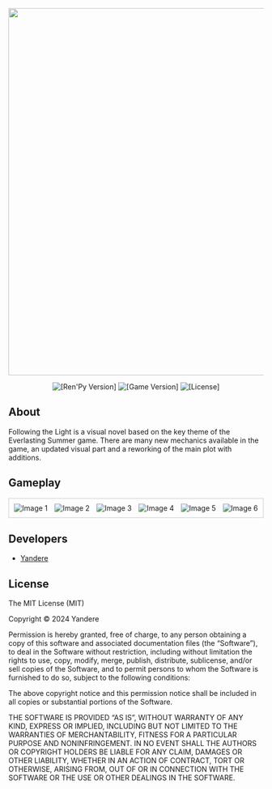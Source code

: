 <p align="center">
 <img src="https://i.imgur.com/B2GEsgB.png" width="726" length="2000">
</p>

<p align="center">
 <img src="https://img.shields.io/badge/Ren'Py-7.4.11-grin" alt="[Ren'Py Version]">
 <img src="https://img.shields.io/badge/Follow_the_light-1.6-pink" alt="[Game Version]">
 <img src="https://img.shields.io/badge/License-MIT-blue" alt="[License]">
</p>

## About

Following the Light is a visual novel based on the key theme of the Everlasting Summer game. There are many new mechanics available in the game, an updated visual part and a reworking of the main plot with additions.

## Gameplay

<div class="viewport" style="overflow-x: auto; white-space: nowrap; border: 1px solid #ccc; padding: 10px;">
    <div class="itemContainer" style="display: inline-block;">
        <div class="item" style="display: inline-block; margin-right: 10px;"><img src="https://i.imgur.com/B2GEsgB.png" alt="Image 1"></div>
        <div class="item" style="display: inline-block; margin-right: 10px;"><img src="https://i.imgur.com/B2GEsgB.png" alt="Image 2"></div>
        <div class="item" style="display: inline-block; margin-right: 10px;"><img src="https://i.imgur.com/B2GEsgB.png" alt="Image 3"></div>
        <div class="item" style="display: inline-block; margin-right: 10px;"><img src="https://i.imgur.com/B2GEsgB.png" alt="Image 4"></div>
        <div class="item" style="display: inline-block; margin-right: 10px;"><img src="https://i.imgur.com/B2GEsgB.png" alt="Image 5"></div>
        <div class="item" style="display: inline-block; margin-right: 10px;"><img src="https://i.imgur.com/B2GEsgB.png" alt="Image 6"></div>
    </div>
</div>          




## Developers

- [Yandere](https://github.com/yangasai)

## License

The MIT License (MIT)

Copyright © 2024 Yandere


Permission is hereby granted, free of charge, to any person obtaining a copy
of this software and associated documentation files (the “Software”), to deal
in the Software without restriction, including without limitation the rights
to use, copy, modify, merge, publish, distribute, sublicense, and/or sell
copies of the Software, and to permit persons to whom the Software is
furnished to do so, subject to the following conditions:

The above copyright notice and this permission notice shall be included in
all copies or substantial portions of the Software.

THE SOFTWARE IS PROVIDED “AS IS”, WITHOUT WARRANTY OF ANY KIND, EXPRESS OR
IMPLIED, INCLUDING BUT NOT LIMITED TO THE WARRANTIES OF MERCHANTABILITY,
FITNESS FOR A PARTICULAR PURPOSE AND NONINFRINGEMENT. IN NO EVENT SHALL THE
AUTHORS OR COPYRIGHT HOLDERS BE LIABLE FOR ANY CLAIM, DAMAGES OR OTHER
LIABILITY, WHETHER IN AN ACTION OF CONTRACT, TORT OR OTHERWISE, ARISING FROM,
OUT OF OR IN CONNECTION WITH THE SOFTWARE OR THE USE OR OTHER DEALINGS IN
THE SOFTWARE.
